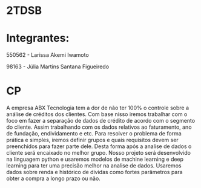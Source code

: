 # 2TDSB
# Integrantes:
550562 - Larissa Akemi Iwamoto

98163 - Júlia Martins Santana Figueiredo

# CP
A empresa ABX Tecnologia tem a dor de não ter 100% o controle sobre a análise de créditos dos clientes. Com base nisso iremos trabalhar com o foco em fazer a separação de dados de crédito de acordo com o segmento do cliente. Assim trabalhando com os dados relativos ao faturamento, ano de fundação, endividamento e etc. Para resolver o problema de forma prática e simples, iremos definir grupos e quais requisitos devem ser preenchidos para fazer parte dele. Desta forma após a analise de  dados o cliente será encaixado no melhor grupo.
Nosso projeto será desenvolvido na linguagem python e usaremos modelos de machine learning e deep learning para ter uma precisão melhor na analise de dados. Usaremos dados sobre renda e histórico de dividas como fortes parâmetros para obter a compra a longo prazo ou não.
